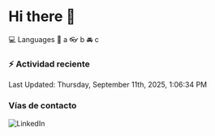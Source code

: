 # Hi there 👋

:computer: Languages
:pencil: a
:eyeglasses: b
:oncoming_automobile: c

### :zap: Actividad reciente
<!--RECENT_ACTIVITY:start-->
<!--RECENT_ACTIVITY:end-->
<!--RECENT_ACTIVITY:last_update-->
Last Updated: Thursday, September 11th, 2025, 1:06:34 PM
<!--RECENT_ACTIVITY:last_update_end-->

### Vías de contacto

![LinkedIn](https://www.linkedin.com/in/irving-hernández-226846205/)
